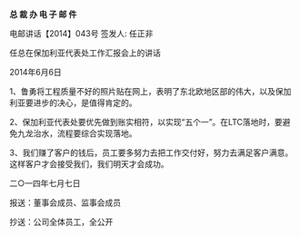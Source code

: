 **总 裁 办 电 子 邮 件**

 

电邮讲话【2014】043号         签发人: 任正非

 



任总在保加利亚代表处工作汇报会上的讲话

2014年6月6日

1、鲁勇将工程质量不好的照片贴在网上，表明了东北欧地区部的伟大，以及保加利亚要进步的决心，是值得肯定的。

2、保加利亚代表处要优先做到账实相符，以实现“五个一”。在LTC落地时，要避免九龙治水，流程要综合实现落地。

3、我们赚了客户的钱后，员工要多努力去把工作交付好，努力去满足客户满意。这样客户才会接受我们，我们明天才会成功。





二○一四年七月七日



报送：董事会成员、监事会成员

抄送：公司全体员工，全公开